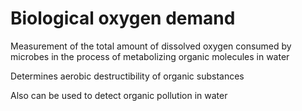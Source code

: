 # Biological oxygen demand

Measurement of the total amount of dissolved oxygen consumed by microbes in the
process of metabolizing organic molecules in water

Determines aerobic destructibility of organic substances

Also can be used to detect organic pollution in water

